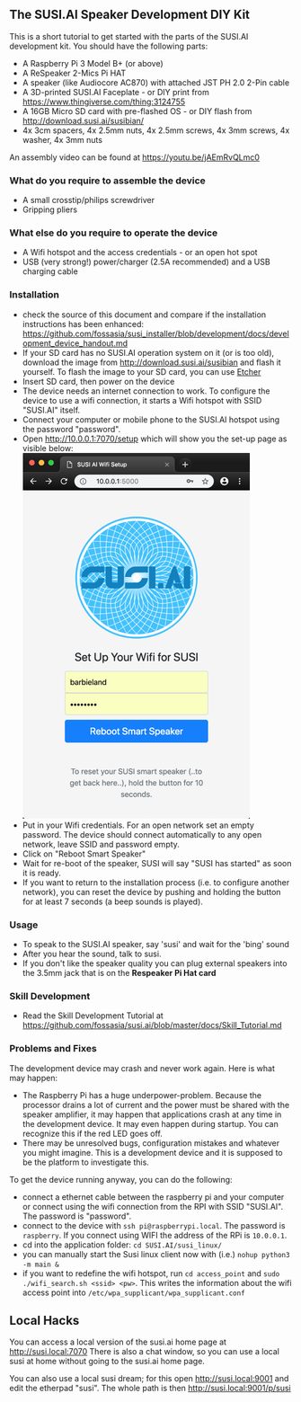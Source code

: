 ## The SUSI.AI Speaker Development DIY Kit
This is a short tutorial to get started with the parts of the SUSI.AI development kit.
You should have the following parts:

* A Raspberry Pi 3 Model B+ (or above)
* A ReSpeaker 2-Mics Pi HAT
* A speaker (like Audiocore AC870) with attached JST PH 2.0 2-Pin cable
* A 3D-printed SUSI.AI Faceplate - or DIY print from https://www.thingiverse.com/thing:3124755
* A 16GB Micro SD card with pre-flashed OS - or DIY flash from http://download.susi.ai/susibian/
* 4x 3cm spacers, 4x 2.5mm nuts, 4x 2.5mm screws, 4x 3mm screws, 4x washer, 4x 3mm nuts

An assembly video can be found at https://youtu.be/jAEmRvQLmc0

### What do you require to assemble the device
* A small crosstip/philips screwdriver
* Gripping pliers

### What else do you require to operate the device
* A Wifi hotspot and the access credentials - or an open hot spot
* USB (very strong!) power/charger (2.5A recommended) and a USB charging cable

### Installation
* check the source of this document and compare if the installation instructions has been enhanced: 
https://github.com/fossasia/susi_installer/blob/development/docs/development_device_handout.md
* If your SD card has no SUSI.AI operation system on it (or is too old), download the image from http://download.susi.ai/susibian and flash it yourself. To flash the image to your SD card, you can use [Etcher](https://www.balena.io/etcher)
* Insert SD card, then power on the device
* The device needs an internet connection to work. To configure the device to use a wifi connection, it starts a Wifi hotspot with SSID "SUSI.AI" itself.
* Connect your computer or mobile phone to the SUSI.AI hotspot using the password "password".
* Open http://10.0.0.1:7070/setup which will show you the set-up page as visible below:
![SUSI.AI Wifi Setup](images/SUSI.AI-Wifi-Setup.png "SUSI.AI Wifi Setup")
* Put in your Wifi credentials. For an open network set an empty password. The device should connect automatically to any open network, leave SSID and password empty.
* Click on "Reboot Smart Speaker" 
* Wait for re-boot of the speaker, SUSI will say "SUSI has started" as soon it is ready.
* If you want to return to the installation process (i.e. to configure another network), you can reset the device by pushing and holding the button for at least 7 seconds (a beep sounds is played).

### Usage
* To speak to the SUSI.AI speaker, say 'susi' and wait for the 'bing' sound
* After you hear the sound, talk to susi.
* If you don't like the speaker quality you can plug external speakers into the 3.5mm jack that is on the **Respeaker Pi Hat card** 

### Skill Development
* Read the Skill Development Tutorial at https://github.com/fossasia/susi.ai/blob/master/docs/Skill_Tutorial.md

### Problems and Fixes
The development device may crash and never work again. Here is what may happen:
* The Raspberry Pi has a huge underpower-problem. Because the processor drains a lot of current and the power must be shared with the speaker amplifier, it may happen that applications crash at any time in the development device. It may even happen during startup. You can recognize this if the red LED goes off.
* There may be unresolved bugs, configuration mistakes and whatever you might imagine. This is a development device and it is supposed to be the platform to investigate this.

To get the device running anyway, you can do the following:
* connect a ethernet cable between the raspberry pi and your computer or connect using the wifi connection from the RPI with SSID "SUSI.AI". The password is "password".
* connect to the device with `ssh pi@raspberrypi.local`. The password is `raspberry`. If you connect using WIFI the address of the RPi is `10.0.0.1`.
* cd into the application folder: `cd SUSI.AI/susi_linux/`
* you can manually start the Susi linux client now with (i.e.) `nohup python3 -m main &`
* if you want to redefine the wifi hotspot, run `cd access_point` and `sudo ./wifi_search.sh <ssid> <pw>`. This writes the information about the wifi access point into `/etc/wpa_supplicant/wpa_supplicant.conf`


## Local Hacks

You can access a local version of the susi.ai home page at http://susi.local:7070
There is also a chat window, so you can use a local susi at home without going to the susi.ai home page.

You can also use a local susi dream; for this open http://susi.local:9001 and edit the etherpad "susi". The whole path is then http://susi.local:9001/p/susi



